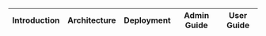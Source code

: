 | Introduction  | Architecture | Deployment  | Admin Guide | User Guide  | 
| ------------- | ------------- | ------------- | ------------- | ------------- |





